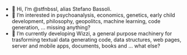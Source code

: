 - 👋 Hi, I’m @stfnbssl, alias Stefano Bassoli.
- 👀 I’m interested in psychoanalysis, economics, genetics, early child development, philosophy, geopolitcs, machine learning, code generation, ... missing anything?
- 🌱 I’m currently developing Wizzi, a general purpose machinery for trasforming textual data generating code, data structures, web pages, server and mobile apps, documents, books and ... what else?

<!---
stfnbssl/stfnbssl is a ✨ special ✨ repository because its `README.md` (this file) appears on your GitHub profile.
You can click the Preview link to take a look at your changes.
--->
